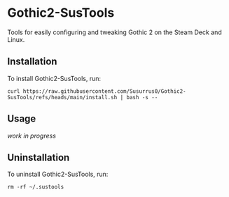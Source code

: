 # Gothic2-SusTools
Tools for easily configuring and tweaking Gothic 2 on the Steam Deck and Linux.

## Installation

To install Gothic2-SusTools, run:

`curl https://raw.githubusercontent.com/Susurrus0/Gothic2-SusTools/refs/heads/main/install.sh | bash -s --`

## Usage

*work in progress*

## Uninstallation

To uninstall Gothic2-SusTools, run:

`rm -rf ~/.sustools`